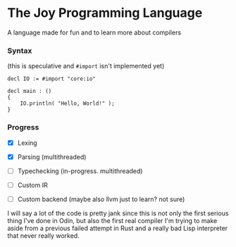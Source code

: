 # The Joy Programming Language

A language made for fun and to learn more about compilers


### Syntax
(this is speculative and `#import` isn't implemented yet)

```
decl IO := #import "core:io"

decl main : ()
{
    IO.println( "Hello, World!" );
}
```

### Progress

- [x] Lexing
- [x] Parsing (multithreaded)
- [ ] Typechecking (in-progress. multithreaded)
- [ ] Custom IR
- [ ] Custom backend (maybe also llvm just to learn? not sure)


I will say a lot of the code is pretty jank since this is not only the first serious thing I've done in Odin, but also the first real compiler I'm trying to make aside from a previous failed attempt in Rust and a really bad Lisp interpreter that never really worked.
